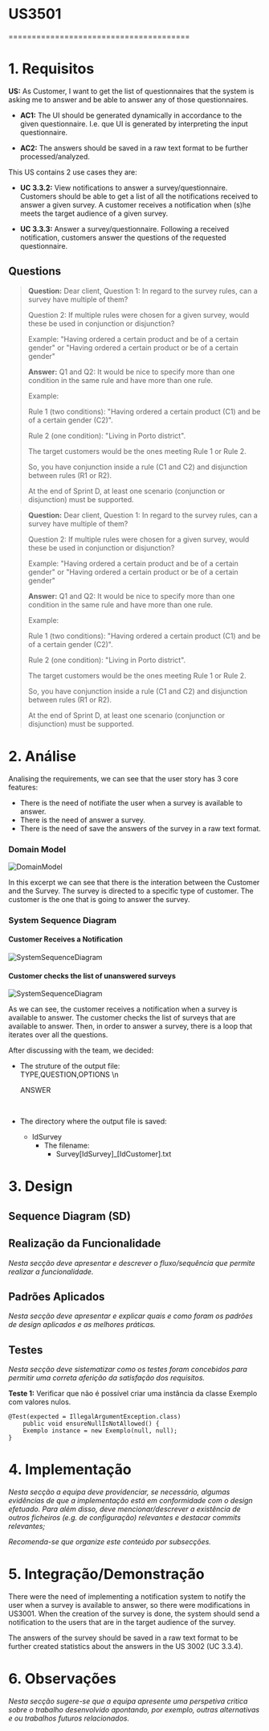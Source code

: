 # US3501
=======================================

# 1. Requisitos

**US:** As Customer, I want to get the list of questionnaires that the system is asking me to answer and be able to
answer any of those questionnaires.

- **AC1:** The UI should be generated dynamically in accordance to the given questionnaire. I.e. que UI is generated by
  interpreting the input questionnaire.

- **AC2:** The answers should be saved in a raw text format to be further processed/analyzed.

This US contains 2 use cases they are:

- **UC 3.3.2:** View notifications to answer a survey/questionnaire. Customers should be able to get a list of all
  the notifications received to answer a given survey. A customer receives a notification when (s)he meets the target
  audience of a given survey.

- **UC 3.3.3:** Answer a survey/questionnaire. Following a received notification, customers answer the questions of the
  requested questionnaire.

## Questions

> **Question:**
> Dear client,
> Question 1: In regard to the survey rules, can a survey have multiple of them?
>
> Question 2: If multiple rules were chosen for a given survey, would these be used in conjunction or disjunction?
>
>Example: "Having ordered a certain product and be of a certain gender" or "Having ordered a certain product or be of a
> certain gender"
>
> **Answer:**
> Q1 and Q2: It would be nice to specify more than one condition in the same rule and have more than one rule.
>
>Example:
>
>Rule 1 (two conditions): "Having ordered a certain product (C1) and be of a certain gender (C2)".
>
>Rule 2 (one condition): "Living in Porto district".
>
>The target customers would be the ones meeting Rule 1 or Rule 2.
>
>So, you have conjunction inside a rule (C1 and C2) and disjunction between rules (R1 or R2).
>
>At the end of Sprint D, at least one scenario (conjunction or disjunction) must be supported.

> **Question:**
> Dear client,
> Question 1: In regard to the survey rules, can a survey have multiple of them?
>
> Question 2: If multiple rules were chosen for a given survey, would these be used in conjunction or disjunction?
>
>Example: "Having ordered a certain product and be of a certain gender" or "Having ordered a certain product or be of a
> certain gender"
>
> **Answer:**
> Q1 and Q2: It would be nice to specify more than one condition in the same rule and have more than one rule.
>
>Example:
>
>Rule 1 (two conditions): "Having ordered a certain product (C1) and be of a certain gender (C2)".
>
>Rule 2 (one condition): "Living in Porto district".
>
>The target customers would be the ones meeting Rule 1 or Rule 2.
>
>So, you have conjunction inside a rule (C1 and C2) and disjunction between rules (R1 or R2).
>
>At the end of Sprint D, at least one scenario (conjunction or disjunction) must be supported.

# 2. Análise

Analising the requirements, we can see that the user story has 3 core features:

- There is the need of notifiate the user when a survey is available to answer.
- There is the need of answer a survey.
- There is the need of save the answers of the survey in a raw text format.

### Domain Model

![DomainModel](C:\Users\eduar\Desktop\ProjetoIntegrador\lei21_22_s4_2dj_1\Docs\SprintD\1200920\US3501\DM.svg)

In this excerpt we can see that there is the interation between the Customer and the Survey. The survey is directed to a
specific type of customer. The customer is the one that is going to answer the survey.

### System Sequence Diagram

#### Customer Receives a Notification

![SystemSequenceDiagram](C:\Users\eduar\Desktop\ProjetoIntegrador\lei21_22_s4_2dj_1\Docs\SprintD\1200920\US3501\SSD_CustomerReceivesANotification.svg)

#### Customer checks the list of unanswered surveys

![SystemSequenceDiagram](C:\Users\eduar\Desktop\ProjetoIntegrador\lei21_22_s4_2dj_1\Docs\SprintD\1200920\US3501\SSD_CustomerChecksTheListOfUnansweredSurveys.svg)

As we can see, the customer receives a notification when a survey is available to answer. The customer checks the list
of surveys that are available to answer.
Then, in order to answer a survey, there is a loop that iterates over all the questions.

After discussing with the team, we decided:

- The struture of the output file:
  <br>
  TYPE,QUESTION,OPTIONS \n

  ANSWER

  <br>

- The directory where the output file is saved:
    - IdSurvey
        - The filename:
            - Survey[IdSurvey]_[IdCustomer].txt

# 3. Design

## Sequence Diagram (SD)

## Realização da Funcionalidade

*Nesta secção deve apresentar e descrever o fluxo/sequência que permite realizar a funcionalidade.*

## Padrões Aplicados

*Nesta secção deve apresentar e explicar quais e como foram os padrões de design aplicados e as melhores práticas.*

## Testes

*Nesta secção deve sistematizar como os testes foram concebidos para permitir uma correta aferição da satisfação dos
requisitos.*

**Teste 1:** Verificar que não é possível criar uma instância da classe Exemplo com valores nulos.

	@Test(expected = IllegalArgumentException.class)
		public void ensureNullIsNotAllowed() {
		Exemplo instance = new Exemplo(null, null);
	}

# 4. Implementação

*Nesta secção a equipa deve providenciar, se necessário, algumas evidências de que a implementação está em conformidade
com o design efetuado. Para além disso, deve mencionar/descrever a existência de outros ficheiros (e.g. de configuração)
relevantes e destacar commits relevantes;*

*Recomenda-se que organize este conteúdo por subsecções.*

# 5. Integração/Demonstração

There were the need of implementing a notification system to notify the user when a survey is available to answer, so
there were modifications in US3001. When the creation of the survey is done, the system should send a notification to
the users that are in the target audience of the survey.

The answers of the survey should be saved in a raw text format to be further created statistics about the answers in the
US 3002 (UC 3.3.4).

# 6. Observações

*Nesta secção sugere-se que a equipa apresente uma perspetiva critica sobre o trabalho desenvolvido apontando, por
exemplo, outras alternativas e ou trabalhos futuros relacionados.*



